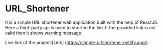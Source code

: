 # URL_Shortener
It is a simple URL shortener web application built with the help of ReactJS. Here a third-party api is used to shorten the link.If the provided link is not valid then it shows warning message.



Live link of the project:[Link] (https://simple-urlshortener.netlify.app/)
